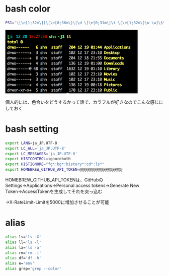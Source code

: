 # bash color

```.sh
PS1='\[\e[1;32m\][\[\e[0;36m\]\[\d \[\e[0;31m\]\t \[\e[1;32m\]\u \w]\$\[\e[1;33m\] '
```
![bashコンソール画像01](../../images/bash_1412201419050397.png)

個人的には、色合いをどうするかって話で、カラフルが好きなのでこんな感じにしておく

# bash setting

```.sh
export LANG=ja_JP.UTF-8
export LC_ALL='ja_JP.UTF-8'
export LC_MESSAGES='ja_JP.UTF-8'
export HISTCONTROL=ignoreboth
export HISTIGNORE="fg*:bg*:history*:cd*:ls*"
export HOMEBREW_GITHUB_API_TOKEN=@@@@@@@@@@@@@@@@@@@
```

HOMEBREW_GITHUB_API_TOKENは、GitHubのSettings→Applications→Personal access tokens→Generate New Token→AccessTokenを生成してそれを突っ込む

→X-RateLimit-Limitを5000に増加させることが可能

# alias

```.sh
alias ls='ls -G'
alias ll='ls -l'
alias la='ls -a'
alias rm='rm -i'
alias df='df -h'
alias e='env'
alias grep='grep --color'
```

